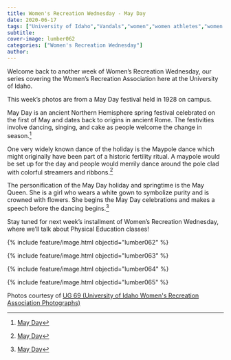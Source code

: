 ```yaml
---
title: Women's Recreation Wednesday - May Day
date: 2020-06-17
tags: ["University of Idaho","Vandals","women","women athletes","women's recreation","women's sports","women in sports","women's recreation Wednesday","Idaho","moscou","university history","university archives"]
subtitle: 
cover-image: lumber062
categories: ["Women's Recreation Wednesday"]
author: 
---
```


Welcome back to another week of Women’s Recreation
Wednesday, our series covering the Women’s Recreation Association here at the
University of Idaho.

This week’s photos are from a May Day festival held in
1928 on campus.

May Day is an ancient Northern Hemisphere spring festival
celebrated on the first of May and dates back to origins in ancient Rome. The
festivities involve dancing, singing, and cake as people welcome the change in
season.[^1]

One very widely known dance of the holiday is the Maypole dance which might
originally have been part of a historic fertility ritual. A maypole would be
set up for the day and people would merrily dance around the pole clad with
colorful streamers and ribbons.[^1]

The personification of the May Day holiday and springtime is
the May Queen. She is a girl who wears a white gown to symbolize purity and is
crowned with flowers. She begins the May Day celebrations and makes a speech
before the dancing begins.[^1]

Stay tuned for next week’s installment of Women’s
Recreation Wednesday, where we’ll talk about Physical Education classes!

{% include feature/image.html objectid="lumber062" %}

{% include feature/image.html objectid="lumber063" %}

{% include feature/image.html objectid="lumber064" %}

{% include feature/image.html objectid="lumber065" %}


Photos courtesy of [UG 69 (University of Idaho Women's Recreation Association Photographs)](http://archiveswest.orbiscascade.org/ark:/80444/xv152953/op=fstyle.aspx?t=k&amp;q=)

[^1]: [May Day](https://www.history.com/topics/holidays/history-of-may-day)

